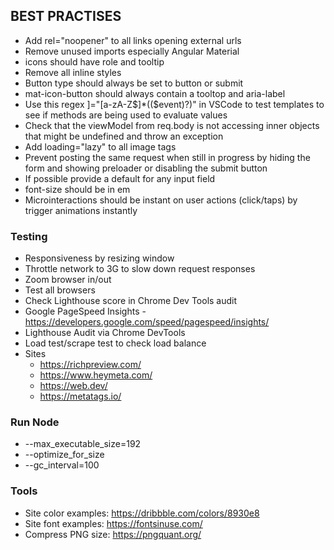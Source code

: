 ## BEST PRACTISES

* Add rel="noopener" to all links opening external urls
* Remove unused imports especially Angular Material
* icons should have role and tooltip
* Remove all inline styles
* Button type should always be set to button or submit
* mat-icon-button should always contain a tooltop and aria-label
* Use this regex ]="[a-zA-Z$]*\((\$event)?\)" in VSCode to test templates to see if methods are being used to evaluate values
* Check that the viewModel from req.body is not accessing inner objects that might be undefined and throw an exception
* Add loading="lazy" to all image tags
* Prevent posting the same request when still in progress by hiding the form and showing preloader or disabling the submit button
* If possible provide a default for any input field
* font-size should be in em
* Microinteractions should be instant on user actions (click/taps) by trigger animations instantly

### Testing
* Responsiveness by resizing window
* Throttle network to 3G to slow down request responses
* Zoom browser in/out
* Test all browsers
* Check Lighthouse score in Chrome Dev Tools audit
* Google PageSpeed Insights - https://developers.google.com/speed/pagespeed/insights/
* Lighthouse Audit via Chrome DevTools
* Load test/scrape test to check load balance
* Sites
    * https://richpreview.com/
    * https://www.heymeta.com/
    * https://web.dev/
    * https://metatags.io/

### Run Node
* --max_executable_size=192
* --optimize_for_size 
* --gc_interval=100

### Tools
* Site color examples: https://dribbble.com/colors/8930e8
* Site font examples: https://fontsinuse.com/
* Compress PNG size: https://pngquant.org/